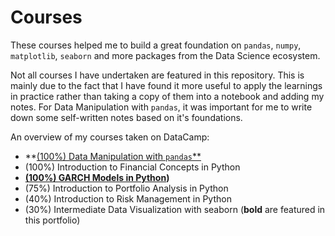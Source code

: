 # Courses
These courses helped me to build a great foundation on `pandas`, `numpy`, `matplotlib`, `seaborn` and more packages from the Data Science ecosystem. 

Not all courses I have undertaken are featured in this repository. This is mainly due to the fact that I have found it more useful to apply the learnings in practice rather than taking a copy of them into a notebook and adding my notes. For Data Manipulation with `pandas`, it was important for me to write down some self-written notes based on it's foundations. 

An overview of my courses taken on DataCamp:
* **[(100%) Data Manipulation with `pandas`**](datacamp--data-manipulation-with-pandas/README.md)
* (100%) Introduction to Financial Concepts in Python
* **[(100%) GARCH Models in Python](datacamp--garch-models/README.md))**
* (75%) Introduction to Portfolio Analysis in Python
* (40%) Introduction to Risk Management in Python
* (30%) Intermediate Data Visualization with seaborn
(**bold** are featured in this portfolio)